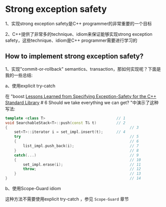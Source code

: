# Strong exception safety

1、实现strong exception safety是C++ programmer的非常重要的一个目标

2、C++提供了非常多的technique、idiom来保证能够实现strong exception safety，这些technique、idiom是C++ programmer需要进行学习的



## How to implement strong exception safety?

1、实现"commit-or-rollback" semantics、transaction，那如何实现呢？下面是我的一些总结:

a、使用explicit try-catch 

在 "boost [Lessons Learned from Specifying Exception-Safety for the C++ Standard Library](https://www.boost.org/community/exception_safety.html) # 6 Should we take everything we can get? "中演示了这种写法: 

```C++
template <class T>                                // 1 
void SearchableStack<T>::push(const T& t)         // 2 
{                                                       // 3 
    set<T>::iterator i = set_impl.insert(t);      // 4 
    try                                                 // 5 
    {                                                   // 6 
        list_impl.push_back(i);                         // 7 
    }                                                   // 8 
    catch(...)                                          // 9 
    {                                                   // 10 
        set_impl.erase(i);                              // 11 
        throw;                                          // 12 
    }                                                   // 13 
}                                                       // 14 
```



b、使用Scope-Guard idiom

这种方法不需要使用explicit try-catch ，参见 `Scope-Guard` 章节